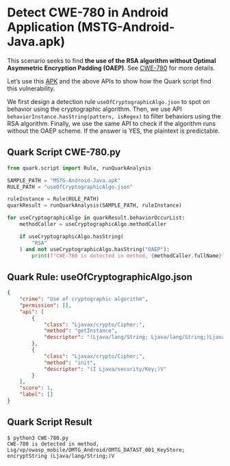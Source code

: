 # Detect CWE-780 in Android Application (MSTG-Android-Java.apk)

This scenario seeks to find **the use of the RSA algorithm without Optimal Asymmetric Encryption Padding (OAEP)**. See [CWE-780](https://cwe.mitre.org/data/definitions/780.html) for more details.

Let’s use this [APK](https://github.com/OWASP/MASTG-Hacking-Playground) and the above APIs to show how the Quark script find this vulnerability.

We first design a detection rule `useOfCryptographicAlgo.json` to spot on behavior using the cryptographic algorithm. Then, we use API `behaviorInstance.hasString(pattern, isRegex)` to filter behaviors using the RSA algorithm. Finally, we use the same API to check if the algorithm runs without the OAEP scheme. If the answer is YES, the plaintext is predictable.
## Quark Script CWE-780.py
```python
from quark.script import Rule, runQuarkAnalysis

SAMPLE_PATH = "MSTG-Android-Java.apk"
RULE_PATH = "useOfCryptographicAlgo.json"

ruleInstance = Rule(RULE_PATH)
quarkResult = runQuarkAnalysis(SAMPLE_PATH, ruleInstance)

for useCryptographicAlgo in quarkResult.behaviorOccurList:
    methodCaller = useCryptographicAlgo.methodCaller

    if useCryptographicAlgo.hasString(
        "RSA"
    ) and not useCryptographicAlgo.hasString("OAEP"):
        print(f"CWE-780 is detected in method, {methodCaller.fullName}")
```

## Quark Rule: useOfCryptographicAlgo.json
```json
{
    "crime": "Use of cryptographic algorithm",
    "permission": [],
    "api": [
        {
            "class": "Ljavax/crypto/Cipher;",
            "method": "getInstance",
            "descriptor": "(Ljava/lang/String; Ljava/lang/String;)Ljavax/crypto/Cipher"
        },
        {
            "class": "Ljavax/crypto/Cipher;",
            "method": "init",
            "descriptor": "(I Ljava/security/Key;)V"
        }
    ],
    "score": 1,
    "label": []
}
```

## Quark Script Result
```
$ python3 CWE-780.py
CWE-780 is detected in method, Lsg/vp/owasp_mobile/OMTG_Android/OMTG_DATAST_001_KeyStore; encryptString (Ljava/lang/String;)V
```
